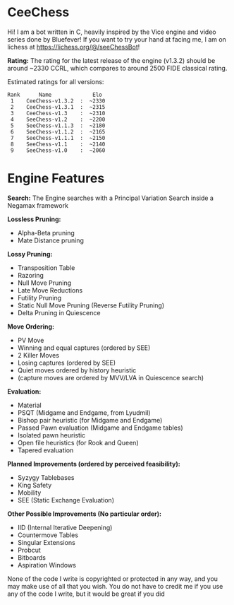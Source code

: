 # CeeChess
Hi! I am a bot written in C, heavily inspired by the Vice engine and video series done by Bluefever! If you want to try your hand at facing me, I am on lichess at https://lichess.org/@/seeChessBot!

**Rating:**
The rating for the latest release of the engine (v1.3.2) should be around ~2330 CCRL, which compares to around 2500 FIDE classical rating.

Estimated ratings for all versions:
```
Rank      Name             Elo
 1    CeeChess-v1.3.2  :  ~2330
 2    CeeChess-v1.3.1  :  ~2315
 3    CeeChess-v1.3    :  ~2310
 4    SeeChess-v1.2    :  ~2200
 5    SeeChess-v1.1.3  :  ~2180
 6    SeeChess-v1.1.2  :  ~2165
 7    SeeChess-v1.1.1  :  ~2150
 8    SeeChess-v1.1    :  ~2140
 9    SeeChess-v1.0    :  ~2060
```

# Engine Features

**Search:**
The Engine searches with a Principal Variation Search inside a Negamax framework

**Lossless Pruning:**
- Alpha-Beta pruning
- Mate Distance pruning

**Lossy Pruning:**
- Transposition Table
- Razoring
- Null Move Pruning
- Late Move Reductions
- Futility Pruning
- Static Null Move Pruning (Reverse Futility Pruning)
- Delta Pruning in Quiescence

**Move Ordering:**
- PV Move
- Winning and equal captures (ordered by SEE)
- 2 Killer Moves
- Losing captures (ordered by SEE)
- Quiet moves ordered by history heuristic
- (capture moves are ordered by MVV/LVA in Quiescence search)

**Evaluation:**
- Material
- PSQT (Midgame and Endgame, from Lyudmil)
- Bishop pair heuristic (for Midgame and Endgame)
- Passed Pawn evaluation (Midgame and Endgame tables)
- Isolated pawn heuristic
- Open file heuristics (for Rook and Queen)
- Tapered evaluation

**Planned Improvements (ordered by perceived feasibility):**
- Syzygy Tablebases
- King Safety
- Mobility
- SEE (Static Exchange Evaluation)

**Other Possible Improvements (No particular order):**
- IID (Internal Iterative Deepening)
- Countermove Tables
- Singular Extensions
- Probcut
- Bitboards
- Aspiration Windows

None of the code I write is copyrighted or protected in any way, and you may make use of all that you wish. You do not have to credit me if you use any of the code I write, but it would be great if you did
